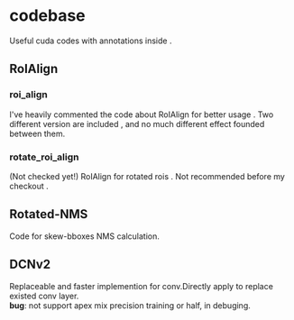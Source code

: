 # codebase
Useful cuda codes with annotations inside . 

## RoIAlign
### roi_align  
I've heavily commented the code about RoIAlign for better usage . Two different version are included , and no much different effect founded between them.   

### rotate_roi_align  
(Not checked yet!) RoIAlign for rotated rois . Not recommended before my checkout .

## Rotated-NMS
Code for skew-bboxes NMS calculation.

## DCNv2
Replaceable and faster implemention for conv.Directly apply to replace existed conv layer.   
**bug**: not support apex mix precision training or half, in debuging.
